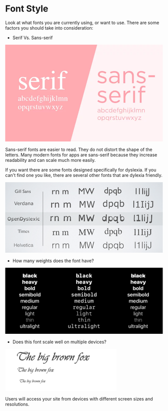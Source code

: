 # Font Style

Look at what fonts you are currently using, or want to use. There are some factors you should 
take into consideration:

* Serif Vs. Sans-serif

![](img/01.png)

Sans-serif fonts are easier to read. They do not distort the shape of the letters. 
Many modern fonts for apps are sans-serif because they increase readability and can scale much more easily.

If you want there are some fonts designed specifically for dyslexia. If you can't find one you like, there are several other fonts 
that are dylexia friendly.

![](img/07.png)


* How many weights does the font have?

![](img/03.png)


* Does this font scale well on multiple devices?

![](img/04.png)

Users will access your site from devices with different screen sizes and resolutions.
